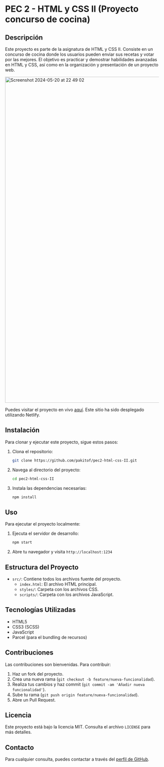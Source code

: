 # PEC 2 - HTML y CSS II (Proyecto concurso de cocina)

## Descripción
Este proyecto es parte de la asignatura de HTML y CSS II. Consiste en un concurso de cocina donde los usuarios pueden enviar sus recetas y votar por las mejores. El objetivo es practicar y demostrar habilidades avanzadas en HTML y CSS, así como en la organización y presentación de un proyecto web.

<img width="1067" alt="Screenshot 2024-05-20 at 22 49 02" src="https://github.com/pakitof/pec2-html-css-II/assets/127530418/cf8c4609-0a65-4240-9ebd-92a8adb8aa2c">

Puedes visitar el proyecto en vivo [aquí](https://super-kringle-dd68f4.netlify.app). Este sitio ha sido desplegado utilizando Netlify.

## Instalación
Para clonar y ejecutar este proyecto, sigue estos pasos:

1. Clona el repositorio:
    ```bash
    git clone https://github.com/pakitof/pec2-html-css-II.git
    ```
2. Navega al directorio del proyecto:
    ```bash
    cd pec2-html-css-II
    ```
3. Instala las dependencias necesarias:
    ```bash
    npm install
    ```

## Uso
Para ejecutar el proyecto localmente:
1. Ejecuta el servidor de desarrollo:
    ```bash
    npm start
    ```
2. Abre tu navegador y visita `http://localhost:1234`

## Estructura del Proyecto
- `src/`: Contiene todos los archivos fuente del proyecto.
  - `index.html`: El archivo HTML principal.
  - `styles/`: Carpeta con los archivos CSS.
  - `scripts/`: Carpeta con los archivos JavaScript.

## Tecnologías Utilizadas
- HTML5
- CSS3 (SCSS)
- JavaScript
- Parcel (para el bundling de recursos)

## Contribuciones
Las contribuciones son bienvenidas. Para contribuir:
1. Haz un fork del proyecto.
2. Crea una nueva rama (`git checkout -b feature/nueva-funcionalidad`).
3. Realiza tus cambios y haz commit (`git commit -am 'Añadir nueva funcionalidad'`).
4. Sube tu rama (`git push origin feature/nueva-funcionalidad`).
5. Abre un Pull Request.

## Licencia
Este proyecto está bajo la licencia MIT. Consulta el archivo `LICENSE` para más detalles.

## Contacto
Para cualquier consulta, puedes contactar a través del [perfil de GitHub](https://github.com/pakitof).
